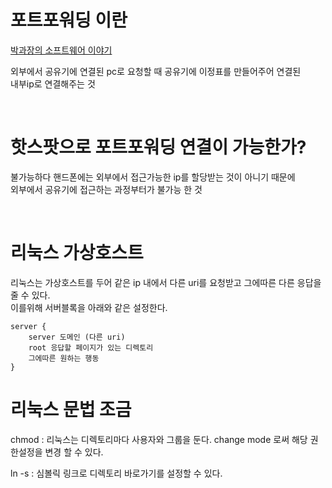 # 포트포워딩 이란
[박과장의 소프트웨어 이야기](https://storytown.tistory.com/14)

외부에서 공유기에 연결된 pc로 요청할 때 공유기에 이정표를 만들어주어 연결된  
내부ip로 연결해주는 것  

<br>

# 핫스팟으로 포트포워딩 연결이 가능한가?  
불가능하다 핸드폰에는 외부에서 접근가능한 ip를 할당받는 것이 아니기 때문에  
외부에서 공유기에 접근하는 과정부터가 불가능 한 것

<br>

# 리눅스 가상호스트
리눅스는 가상호스트를 두어 같은 ip 내에서 다른 uri를 요청받고 그에따른 다른 응답을 줄 수 있다.   
이를위해 서버블록을 아래와 같은 설정한다. 
```
server {
    server 도메인 (다른 uri)
    root 응답할 페이지가 있는 디렉토리
    그에따른 원하는 행동
}
```

# 리눅스 문법 조금
chmod : 리눅스는 디렉토리마다 사용자와 그룹을 둔다. change mode 로써 해당 권한설정을 변경 할 수 있다.
  
ln -s : 심볼릭 링크로 디렉토리 바로가기를 설정할 수 있다.

